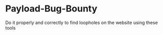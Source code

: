 # Payload-Bug-Bounty
Do it properly and correctly to find loopholes on the website using these tools
